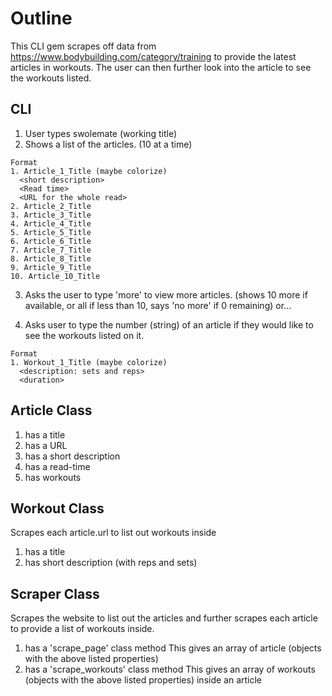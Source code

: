 # Outline

 This CLI gem scrapes off data from https://www.bodybuilding.com/category/training to provide the latest articles in workouts. The user can then further look into the article to see the workouts listed.

## CLI

  1. User types swolemate (working title)
  2. Shows a list of the articles. (10 at a time)

    Format
    1. Article_1_Title (maybe colorize)
      <short description>
      <Read time>
      <URL for the whole read>
    2. Article_2_Title
    3. Article_3_Title
    4. Article_4_Title
    5. Article_5_Title
    6. Article_6_Title
    7. Article_7_Title
    8. Article_8_Title
    9. Article_9_Title
    10. Article_10_Title

  3. Asks the user to type 'more' to view more articles. (shows 10 more if available, or all if less than 10, says 'no more' if 0 remaining) or...

  4. Asks user to type the number (string) of an article if they would like to see the workouts listed on it.

    Format
    1. Workout_1_Title (maybe colorize)
      <description: sets and reps>
      <duration>

## Article Class
  1. has a title
  2. has a URL
  3. has a short description
  4. has a read-time
  5. has workouts

## Workout Class
   Scrapes each article.url to list out workouts inside

   1. has a title
   2. has short description (with reps and sets)

## Scraper Class
  Scrapes the website to list out the articles and further scrapes each article to provide a list of workouts inside.
  1. has a 'scrape_page' class method
    This gives an array of article (objects with the above listed properties)
  2. has a 'scrape_workouts' class method
    This gives an array of workouts (objects with the above listed properties) inside an article
